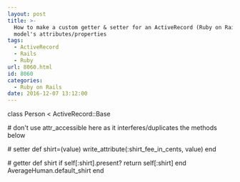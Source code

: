 ```yaml
---
layout: post
title: >-
  How to make a custom getter & setter for an ActiveRecord (Ruby on Rails)
  model's attributes/properties
tags:
  - ActiveRecord
  - Rails
  - Ruby
url: 8060.html
id: 8060
categories:
  - Ruby on Rails
date: 2016-12-07 13:12:00
---
```


class Person < ActiveRecord::Base

\# don't use attr_accessible here as it interferes/duplicates the methods below

\# setter
def shirt=(value)
  write\_attribute(:shirt\_fee\_in\_cents, value)
end

\# getter
def shirt
  if self\[:shirt\].present?
    return self\[:shirt\]
  end
  AverageHuman.default_shirt
end